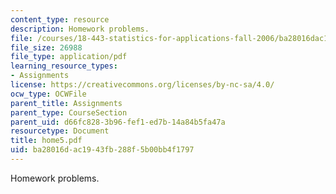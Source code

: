 ```yaml
---
content_type: resource
description: Homework problems.
file: /courses/18-443-statistics-for-applications-fall-2006/ba28016dac1943fb288f5b00bb4f1797_home5.pdf
file_size: 26988
file_type: application/pdf
learning_resource_types:
- Assignments
license: https://creativecommons.org/licenses/by-nc-sa/4.0/
ocw_type: OCWFile
parent_title: Assignments
parent_type: CourseSection
parent_uid: d66fc828-3b96-fef1-ed7b-14a84b5fa47a
resourcetype: Document
title: home5.pdf
uid: ba28016d-ac19-43fb-288f-5b00bb4f1797
---
```

Homework problems.